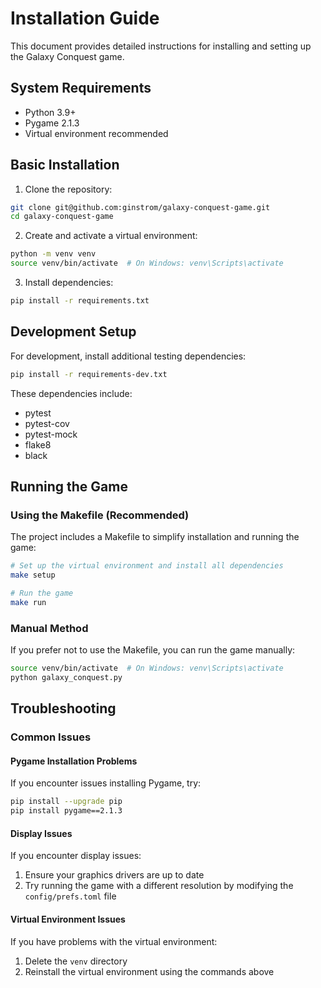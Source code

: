 # Installation Guide

This document provides detailed instructions for installing and setting up the Galaxy Conquest game.

## System Requirements

- Python 3.9+
- Pygame 2.1.3
- Virtual environment recommended

## Basic Installation

1. Clone the repository:
```bash
git clone git@github.com:ginstrom/galaxy-conquest-game.git
cd galaxy-conquest-game
```

2. Create and activate a virtual environment:
```bash
python -m venv venv
source venv/bin/activate  # On Windows: venv\Scripts\activate
```

3. Install dependencies:
```bash
pip install -r requirements.txt
```

## Development Setup

For development, install additional testing dependencies:
```bash
pip install -r requirements-dev.txt
```

These dependencies include:
- pytest
- pytest-cov
- pytest-mock
- flake8
- black

## Running the Game

### Using the Makefile (Recommended)

The project includes a Makefile to simplify installation and running the game:

```bash
# Set up the virtual environment and install all dependencies
make setup

# Run the game
make run
```

### Manual Method

If you prefer not to use the Makefile, you can run the game manually:

```bash
source venv/bin/activate  # On Windows: venv\Scripts\activate
python galaxy_conquest.py
```

## Troubleshooting

### Common Issues

#### Pygame Installation Problems

If you encounter issues installing Pygame, try:

```bash
pip install --upgrade pip
pip install pygame==2.1.3
```

#### Display Issues

If you encounter display issues:
1. Ensure your graphics drivers are up to date
2. Try running the game with a different resolution by modifying the `config/prefs.toml` file

#### Virtual Environment Issues

If you have problems with the virtual environment:
1. Delete the `venv` directory
2. Reinstall the virtual environment using the commands above
